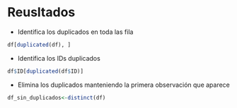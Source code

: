 # Reusltados

* Identifica los duplicados en toda las fila

```r
df[duplicated(df), ]
```

* Identifica los IDs duplicados

```r
df$ID[duplicated(df$ID)]
```

* Elimina los duplicados manteniendo la primera observación que aparece

```r
df_sin_duplicados<-distinct(df)
```


